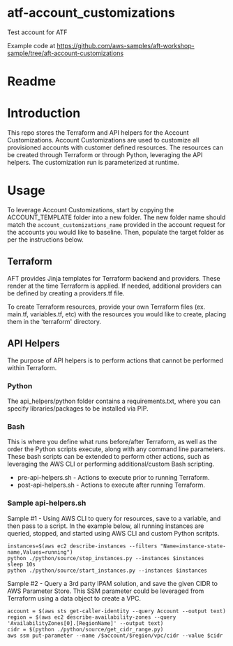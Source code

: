 # atf-account_customizations

Test account for ATF

Example code at https://github.com/aws-samples/aft-workshop-sample/tree/aft-account-customizations


# Readme
# Introduction
This repo stores the Terraform and API helpers for the Account Customizations. Account Customizations are used to customize all provisioned accounts with customer defined resources. The resources can be created through Terraform or through Python, leveraging the API helpers. The customization run is parameterized at runtime.

# Usage
To leverage Account Customizations, start by copying the ACCOUNT_TEMPLATE folder into a new folder. The new folder name should match the ```account_customizations_name``` provided in the account request for the accounts you would like to baseline. Then, populate the target folder as per the instructions below.

## Terraform
AFT provides Jinja templates for Terraform backend and providers. These render at the time Terraform is applied. If needed, additional providers can be defined by creating a providers.tf file.

To create Terraform resources, provide your own Terraform files (ex. main.tf, variables.tf, etc) with the resources you would like to create, placing them in the 'terraform' directory.

## API Helpers
The purpose of API helpers is to perform actions that cannot be performed within Terraform.

### Python
The api_helpers/python folder contains a requirements.txt, where you can specify libraries/packages to be installed via PIP.

### Bash
This is where you define what runs before/after Terraform, as well as the order the Python scripts execute, along with any command line parameters. These bash scripts can be extended to perform other actions, such as leveraging the AWS CLI or performing additional/custom Bash scripting.

- pre-api-helpers.sh - Actions to execute prior to running Terraform.
- post-api-helpers.sh - Actions to execute after running Terraform.

### Sample api-helpers.sh

Sample #1 - Using AWS CLI to query for resources, save to a variable, and then pass to a script. In the example below, all running instances are queried, stopped, and started using AWS CLI and custom Python scritpts.
```
instances=$(aws ec2 describe-instances --filters "Name=instance-state-name,Values=running")
python ./python/source/stop_instances.py --instances $instances
sleep 10s
python ./python/source/start_instances.py --instances $instances
```

Sample #2 - Query a 3rd party IPAM solution, and save the given CIDR to AWS Parameter Store. This SSM parameter could be leveraged from Terraform using a data object to create a VPC.
```
account = $(aws sts get-caller-identity --query Account --output text)
region = $(aws ec2 describe-availability-zones --query 'AvailabilityZones[0].[RegionName]' --output text)
cidr = $(python ./python/source/get_cidr_range.py)
aws ssm put-parameter --name /$account/$region/vpc/cidr --value $cidr
```